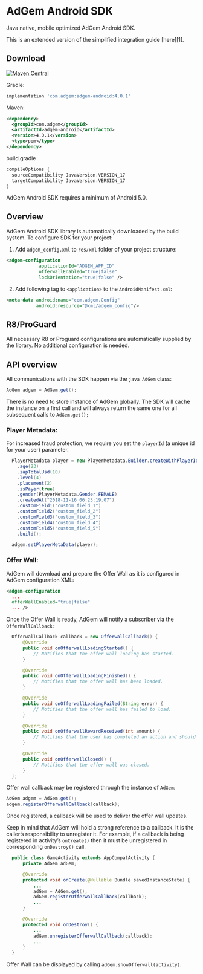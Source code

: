 AdGem Android SDK
========

Java native, mobile optimized AdGem Android SDK.

This is an extended version of the simplified integration guide [here][1].

Download
--------
[![Maven Central](https://img.shields.io/maven-central/v/com.adgem/adgem-android?style=flat-square)](https://search.maven.org/artifact/com.adgem/adgem-android)

Gradle:
```groovy
implementation 'com.adgem:adgem-android:4.0.1'
```

Maven:
```xml
<dependency>
  <groupId>com.adgem</groupId>
  <artifactId>adgem-android</artifactId>
  <version>4.0.1</version>
  <type>pom</type>
</dependency>
```

build.gradle
```groovy
compileOptions {
  sourceCompatibility JavaVersion.VERSION_17
  targetCompatibility JavaVersion.VERSION_17
}
```

AdGem Android SDK requires a minimum of Android 5.0.

Overview
--------
AdGem Android SDK library is automatically downloaded by the build system. To configure SDK for your project:
1. Add ```adgem_config.xml``` to ```res/xml``` folder of your project structure:
```xml
<adgem-configuration 
            applicationId="ADGEM_APP_ID"
            offerwallEnabled="true|false" 
            lockOrientation="true|false" />
```
2. Add following tag to ```<application>``` to the ```AndroidManifest.xml```:
```xml
<meta-data android:name="com.adgem.Config"
           android:resource="@xml/adgem_config"/>
```

R8/ProGuard
--------
All necessary R8 or Proguard configurations are automatically supplied by the library. No additional configuration is needed.

API overview
--------
All communications with the SDK happen via the ```java AdGem``` class:
```java
AdGem adgem = AdGem.get();
```
There is no need to store instance of AdGem globally. The SDK will cache the instance on a first call and will always return the same one for all subsequent calls to ```AdGem.get();```

### Player Metadata:
For increased fraud protection, we require you set the `playerId`  (a unique id for your user) parameter.
```java
  PlayerMetadata player = new PlayerMetadata.Builder.createWithPlayerId("myPlayerId")
    .age(23)
    .iapTotalUsd(10)
    .level(4)
    .placement(2)
    .isPayer(true)
    .gender(PlayerMetadata.Gender.FEMALE)
    .createdAt("2018-11-16 06:23:19.07")
    .customField1("custom_field_1")
    .customField2("custom_field_2")
    .customField3("custom_field_3")
    .customField4("custom_field_4")
    .customField5("custom_field_5")
    .build();

  adgem.setPlayerMetaData(player);
```

### Offer Wall:
AdGem will download and prepare the Offer Wall as it is configured in AdGem configuration XML:
```xml
<adgem-configuration 
  ...
  offerWallEnabled="true|false"
  ... />
```

Once the Offer Wall is ready, AdGem will notify a subscriber via the ```OfferWallCallback```:
```java
  OfferwallCallback callback = new OfferwallCallback() {
      @Override
      public void onOfferwallLoadingStarted() {
          // Notifies that the offer wall loading has started.
      }

      @Override
      public void onOfferwallLoadingFinished() {
          // Notifies that the offer wall has been loaded.
      }

      @Override
      public void onOfferwallLoadingFailed(String error) {
          // Notifies that the offer wall has failed to load.
      }

      @Override
      public void onOfferwallRewardReceived(int amount) {
          // Notifies that the user has completed an action and should be rewarded with a specified virtual currency amount.
      }

      @Override
      public void onOfferwallClosed() {
          // Notifies that the offer wall was closed.
      }
  };
``` 
Offer wall callback may be registered through the instance of ```AdGem```:
```java
AdGem adgem = AdGem.get();
adgem.registerOfferwallCallback(callback);
```
Once registered, a callback will be used to deliver the offer wall updates.

Keep in mind that AdGem will hold a strong reference to a callback. It is the caller’s responsibility to unregister it. For example, if a callback is being registered in activity’s `onCreate()` then it must be unregistered in corresponding `onDestroy()` call.

```java
  public class GameActivity extends AppCompatActivity {
      private AdGem adGem;

      @Override
      protected void onCreate(@Nullable Bundle savedInstanceState) {
          ...
          adGem = AdGem.get();
          adGem.registerOfferwallCallback(callback);
          ...
      }

      @Override
      protected void onDestroy() {
          ...
          adGem.unregisterOfferwallCallback(callback);
          ...
      }
  }
```

Offer Wall can be displayed by calling  ```adGem.showOfferwall(activity)```.